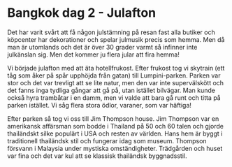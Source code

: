 # Bangkok dag 2 - Julafton

Det har varit svårt att få någon julstämning på resan fast alla butiker och köpcenter har dekorationer och spelar julmusik precis som hemma. Men då man är utomlands och det är över 30 grader varmt så infinner inte julkänslan sig. Men det kommer ju flera jular att fira hemma! 

Vi började julafton med att äta hotellfrukost. Efter frukost tog vi skytrain (ett tåg som åker på spår upphöjda från gatan) till Lumpini-parken. Parken var stor och det var trevligt att se lite natur, men den var inte supervälskött och det fanns inga tydliga gångar att gå på, utan istället bilvägar. Man kunde också hyra trambåtar i en damm, men vi valde att bara gå runt och titta på parken istället. Vi såg flera stora ödlor, varaner, som var häftiga! 

Efter parken så tog vi oss till Jim Thompson house. Jim Thompson var en amerikansk affärsman som bodde i Thailand på 50 och 60 talen och gjorde thailändskt silke populärt i USA och resten av världen. Hans hem är byggt i traditionell thailändsk stil och fungerar idag som museum. Thompson försvann i Malaysia under mystiska omständigheter. Trädgården och huset var fina och det var kul att se klassisk thailändsk byggnadsstil. 
